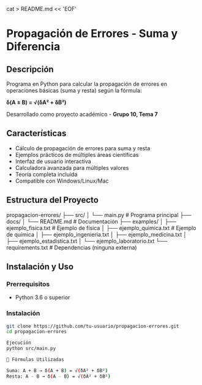 cat > README.md << 'EOF'
# Propagación de Errores - Suma y Diferencia

## Descripción
Programa en Python para calcular la propagación de errores en operaciones básicas (suma y resta) según la fórmula:

**δ(A ± B) = √(δA² + δB²)**

Desarrollado como proyecto académico - **Grupo 10, Tema 7**

## Características
- Cálculo de propagación de errores para suma y resta
- Ejemplos prácticos de múltiples áreas científicas
- Interfaz de usuario interactiva
- Calculadora avanzada para múltiples valores
- Teoría completa incluida
- Compatible con Windows/Linux/Mac

## Estructura del Proyecto

propagacion-errores/
├── src/
│   └── main.py              # Programa principal
├── docs/
│   └── README.md            # Documentación
├── examples/
│   ├── ejemplo_fisica.txt   # Ejemplo de física
│   ├── ejemplo_quimica.txt  # Ejemplo de química
│   ├── ejemplo_ingenieria.txt
│   ├── ejemplo_medicina.txt
│   ├── ejemplo_estadistica.txt
│   └── ejemplo_laboratorio.txt
└── requirements.txt         # Dependencias (ninguna externa)

## Instalación y Uso

### Prerrequisitos
- Python 3.6 o superior

### Instalación
```bash
git clone https://github.com/tu-usuario/propagacion-errores.git
cd propagacion-errores

Ejecución
python src/main.py

🧮 Fórmulas Utilizadas

Suma: A + B → δ(A + B) = √(δA² + δB²)
Resta: A - B → δ(A - B) = √(δA² + δB²)